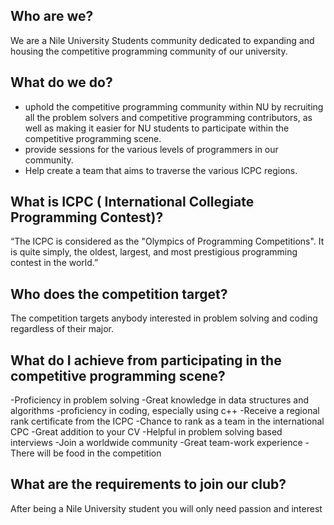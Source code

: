 ## Who are we?
We are a Nile University Students community dedicated to expanding and housing the competitive programming community of our university.
## What do we do?
- uphold the competitive programming community within NU by recruiting all the problem solvers and competitive programming contributors, as well as making it easier for NU students to participate within the competitive programming scene.
- provide sessions for the various levels of programmers in our community.
- Help create a team that aims to traverse the various ICPC regions.
## What is ICPC ( International Collegiate Programming Contest)?
“The ICPC is considered as the "Olympics of Programming Competitions". It is quite simply, the oldest, largest, and most prestigious programming contest in the world.”
##  Who does the competition target?
The competition targets anybody interested in problem solving and coding regardless of their major.
##  What do I achieve from participating in the competitive programming scene?
-Proficiency in problem solving
-Great knowledge in data structures and algorithms
-proficiency in coding, especially using c++
-Receive a regional rank certificate from the ICPC
-Chance to rank as a team in the international CPC
-Great addition to your CV
-Helpful in problem solving based interviews
-Join a worldwide community
-Great team-work experience
-There will be food in the competition
## What are the requirements to join our club?
 After being a Nile University student you will only need passion and interest
